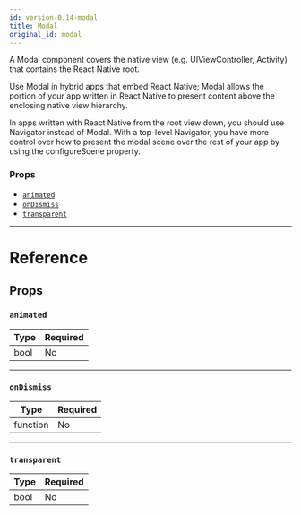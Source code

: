 ```yaml
---
id: version-0.14-modal
title: Modal
original_id: modal
---
```


A Modal component covers the native view (e.g. UIViewController, Activity) that contains the React Native root.

Use Modal in hybrid apps that embed React Native; Modal allows the portion of your app written in React Native to present content above the enclosing native view hierarchy.

In apps written with React Native from the root view down, you should use Navigator instead of Modal. With a top-level Navigator, you have more control over how to present the modal scene over the rest of your app by using the configureScene property.

### Props

- [`animated`](modal.md#animated)
- [`onDismiss`](modal.md#ondismiss)
- [`transparent`](modal.md#transparent)

---

# Reference

## Props

### `animated`

| Type | Required |
| ---- | -------- |
| bool | No       |

---

### `onDismiss`

| Type     | Required |
| -------- | -------- |
| function | No       |

---

### `transparent`

| Type | Required |
| ---- | -------- |
| bool | No       |

